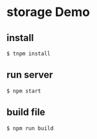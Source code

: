 # storage Demo


## install

```
$ tnpm install
```

## run server

```
$ npm start
```

## build file

```
$ npm run build
```